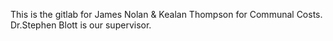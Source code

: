 This is the gitlab for James Nolan & Kealan Thompson for Communal Costs. Dr.Stephen Blott is our supervisor. 